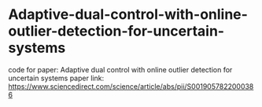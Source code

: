 # Adaptive-dual-control-with-online-outlier-detection-for-uncertain-systems
code for paper: Adaptive dual control with online outlier detection for uncertain systems
paper link: https://www.sciencedirect.com/science/article/abs/pii/S0019057822000386
